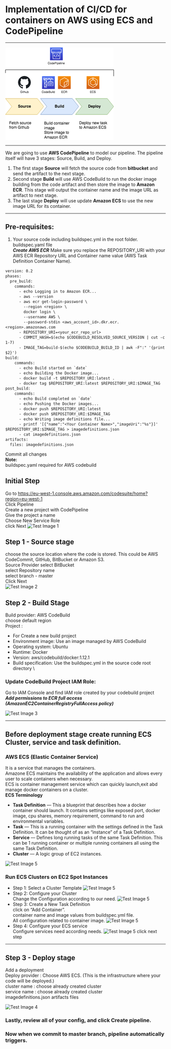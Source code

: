 # Implementation of CI/CD for containers on AWS using ECS and CodePipeline
***
![Test Image 1](cicd.png)
***
We are going to use **AWS CodePipeline** to model our pipeline. The pipeline itself will have 3 stages: Source, Build, and Deploy. 
1. The first stage **Source** will fetch the source code from **bitbucket** and send the artifact to the next stage. 
2. Second stage **Build** will use AWS CodeBuild to run the docker image building from the code artifact and then store the image to **Amazon ECR**. This stage will output the container name and the image URL as artifact to next stage. 
3. The last stage **Deploy** will use update **Amazon ECS** to use the new image URL for its container. 
***
## Pre-requisites:
1. Your source code including buildspec.yml in the root folder. \
buildspec.yaml file \
***Create AWS ECR***
Make sure you replace the REPOSITORY_URI with your AWS ECR Repository URL and Container name value (AWS Task Definition Container Name).
```
version: 0.2
phases:
  pre_build:
    commands:
      - echo Logging in to Amazon ECR...
      - aws --version
      - aws ecr get-login-password \
        --region <region> \
        docker login \
        --username AWS \
        --password-stdin <aws_account_id>.dkr.ecr.<region>.amazonaws.com
      - REPOSITORY_URI=<your_ecr_repo_url>
      - COMMIT_HASH=$(echo $CODEBUILD_RESOLVED_SOURCE_VERSION | cut -c 1-7)
      - IMAGE_TAG=build-$(echo $CODEBUILD_BUILD_ID | awk -F":" '{print $2}')
build:
    commands:
      - echo Build started on `date`
      - echo Building the Docker image...
      - docker build -t $REPOSITORY_URI:latest .
      - docker tag $REPOSITORY_URI:latest $REPOSITORY_URI:$IMAGE_TAG
post_build:
    commands:
      - echo Build completed on `date`
      - echo Pushing the Docker images...
      - docker push $REPOSITORY_URI:latest
      - docker push $REPOSITORY_URI:$IMAGE_TAG
      - echo Writing image definitions file...
      - printf '[{"name":"<Your Container Name>","imageUri":"%s"}]'    $REPOSITORY_URI:$IMAGE_TAG > imagedefinitions.json
      - cat imagedefinitions.json
artifacts:
  files: imagedefinitions.json
```
Commit all changes \
**Note:** \
buildspec.yaml required for AWS codebuild

## Initial Step
Go to https://eu-west-1.console.aws.amazon.com/codesuite/home?region=eu-west-1 \
Click Pipeline \
Create a new project with CodePipeline \
Give the project a name \
Choose New Service Role \
click Next 
![Test Image 1](https://miro.medium.com/max/700/1*k5QwcKNKM8iCHKbPFKOEQA.png)

## Step 1 - Source stage
choose the source location where the code is stored. This could be AWS CodeCommit, GitHub, BitBucket or Amazon S3. \
Source Provider select BitBucket \
select Repository name \
select branch - master \
Click Next \
![Test Image 2](https://miro.medium.com/max/700/1*-X9MQy67QEvh20JMKTFH3Q.png)

## Step 2 -  Build Stage 
Build provider: AWS CodeBuild \
choose default region \
Project : 
* For Create a new build project 
* Environment image: Use an image managed by AWS CodeBuild 
* Operating system: Ubuntu 
* Runtime: Docker 
* Version: aws/codebuild/docker:1.12.1 
* Build specification: Use the buildspec.yml in the source code root directory \

### Update CodeBuild Project IAM Role:
Go to IAM Console and find IAM role created by your codebuild project \
***Add permissions to ECR full access (AmazonEC2ContainerRegistryFullAccess policy)***

![Test Image 3](https://miro.medium.com/max/700/1*8I3cDf5ru9rKtOpi0F50LA.png)
***
## Before deployment stage create running ECS Cluster, service and task definition.
### AWS ECS (Elastic Container Service)
It is a service that manages the containers. \
Amazone ECS maintains the availability of the application and allows every user to scale containers when necessary. \
ECS is container management service which can quickly launch,exit abd manage docker containers on a cluster. \
**ECS Terminology**
* **Task Definition** — This a blueprint that describes how a docker container should launch. It contains settings like exposed port, docker image, cpu shares, memory requirement, command to run and environmental variables.
* **Task** — This is a running container with the settings defined in the Task Definition. It can be thought of as an “instance” of a Task Definition.
* **Service** — Defines long running tasks of the same Task Definition. This can be 1 running container or multiple running containers all using the same Task Definition.
* **Cluster** — A logic group of EC2 instances.

![Test Image 5](https://miro.medium.com/max/668/1*k29gxIwwhDaP-Ge-G-yXCQ.png)

### Run ECS Clusters on EC2 Spot Instances
* Step 1: Select a Cluster Template
![Test Image 5](https://d1.awsstatic.com/PAC/ECS-Step1b.05c8b038ef29d98e52b1eeb60d66f45b8a26a62f.png)
* Step 2: Configure your Cluster \
  Change the Configuration according to our need.
![Test Image 5](https://d1.awsstatic.com/PAC/ECS-Step2b.67f3df565c4791136e10e08b4010dd16b083a9eb.png)
* Step 3: Create a New Task Definition \
    click on “Add Container”. \
    container name and image values from buildspec.yml file.\
    All configuration related to container image.
    ![Test Image 5](https://d1.awsstatic.com/products/EC2/Spot/Containers%20for%20Less%201.e61b5d2922761c28ef26404cad9f33041224a3bf.png)
* Step 4: Configure your ECS service \
    Configure services need according needs.
    ![Test Image 5](https://d1.awsstatic.com/products/EC2/Spot/Containers%20for%20Less%202.652a2b7a10965720e7b4c8008bbbed1aa9166e86.png)
    click next step

***
## Step 3 - Deploy stage
Add a deployment \
Deploy provider : Choose AWS ECS. (This is the infrastructure where your code will be deployed.) \
cluster name : choose already created cluster \
service name : choose already created cluster \
imagedefinitions.json artifacts files 

![Test Image 4](https://miro.medium.com/max/700/1*bniaD3cWFehHWjgc-zpNrQ.png)

### Lastly, review all of your config, and click Create pipeline.
### Now when we commit to master branch, pipeline automatically triggers.